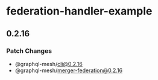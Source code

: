 # federation-handler-example

## 0.2.16
### Patch Changes

  - @graphql-mesh/cli@0.2.16
  - @graphql-mesh/merger-federation@0.2.16

